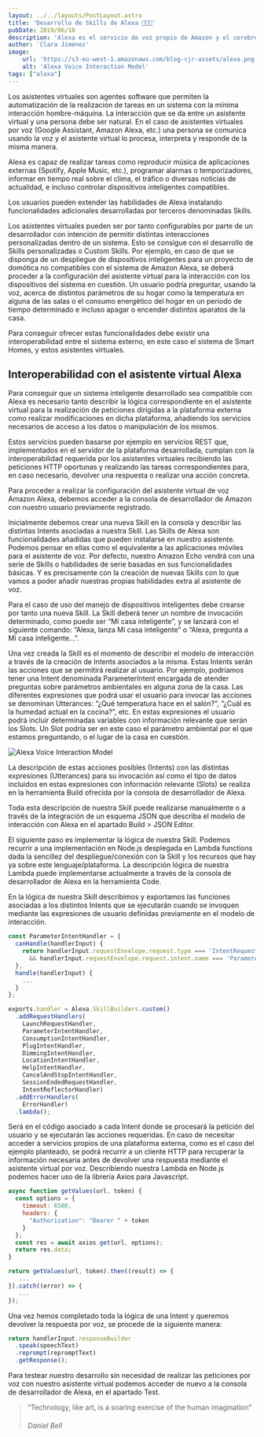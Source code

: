 ```yaml
---
layout: ../../layouts/PostLayout.astro
title: 'Desarrollo de Skills de Alexa 👩🏻‍💻‍'
pubDate: 2019/06/10
description: 'Alexa es el servicio de voz propio de Amazon y el cerebro que se encuentra detrás de los altavoces inteligentes Amazon Echo'
author: 'Clara Jiménez'
image:
    url: 'https://s3-eu-west-1.amazonaws.com/blog-cjr-assets/alexa.png' 
    alt: 'Alexa Voice Interaction Model'
tags: ["alexa"]
---
```

Los asistentes virtuales son agentes software que permiten la automatización de la realización de tareas en un sistema con la mínima interacción hombre-máquina. La interacción que se da entre un asistente virtual y una persona debe ser natural. En el caso de asistentes virtuales por voz (Google Assistant, Amazon Alexa, etc.) una persona se comunica usando la voz y el asistente virtual lo procesa, interpreta y responde de la misma manera.

Alexa es capaz de realizar tareas como reproducir música de aplicaciones externas (Spotify, Apple Music, etc.), programar alarmas o temporizadores, informar en tiempo real sobre el clima, el tráfico o diversas noticias de actualidad, e incluso controlar dispositivos inteligentes compatibles.

Los usuarios pueden extender las habilidades de Alexa instalando funcionalidades adicionales desarrolladas por terceros denominadas Skills.

Los asistentes virtuales pueden ser por tanto configurables por parte de un desarrollador con intención de permitir distintas interacciones personalizadas dentro de un sistema. Esto se consigue con el desarrollo de Skills personalizadas o Custom Skills. Por ejemplo, en caso de que se disponga de un despliegue de dispositivos inteligentes para un proyecto de domótica no compatibles con el sistema de Amazon Alexa, se deberá proceder a la configuración del asistente virtual para la interacción con los dispositivos del sistema en cuestión. Un usuario podría preguntar, usando la voz, acerca de distintos parámetros de su hogar como la temperatura en alguna de las salas o el consumo energético del hogar en un periodo de tiempo determinado e incluso apagar o encender distintos aparatos de la casa.

Para conseguir ofrecer estas funcionalidades debe existir una interoperabilidad entre el sistema externo, en este caso el sistema de Smart Homes, y estos asistentes virtuales.

Interoperabilidad con el asistente virtual Alexa
------------------------------------------------

Para conseguir que un sistema inteligente desarrollado sea compatible con Alexa es necesario tanto describir la lógica correspondiente en el asistente virtual para la realización de peticiones dirigidas a la plataforma externa como realizar modificaciones en dicha plataforma, añadiendo los servicios necesarios de acceso a los datos o manipulación de los mismos.

Estos servicios pueden basarse por ejemplo en servicios REST que, implementados en el servidor de la plataforma desarrollada, cumplan con la interoperabilidad requerida por los asistentes virtuales recibiendo las peticiones HTTP oportunas y realizando las tareas correspondientes para, en caso necesario, devolver una respuesta o realizar una acción concreta.

Para proceder a realizar la configuración del asistente virtual de voz Amazon Alexa, debemos acceder a la consola de desarrollador de Amazon con nuestro usuario previamente registrado.

Inicialmente debemos crear una nueva Skill en la consola y describir las distintas Intents asociadas a nuestra Skill. Las Skills de Alexa son funcionalidades añadidas que pueden instalarse en nuestro asistente. Podemos pensar en ellas como el equivalente a las aplicaciones móviles para el asistente de voz. Por defecto, nuestro Amazon Echo vendrá con una serie de Skills o habilidades de serie basadas en sus funcionalidades básicas. Y es precisamente con la creación de nuevas Skills con lo que vamos a poder añadir nuestras propias habilidades extra al asistente de voz.

Para el caso de uso del manejo de dispositivos inteligentes debe crearse por tanto una nueva Skill. La Skill deberá tener un nombre de invocación determinado, como puede ser “Mi casa inteligente”, y se lanzará con el siguiente comando: “Alexa, lanza Mi casa inteligente” o “Alexa, pregunta a Mi casa inteligente…”.

Una vez creada la Skill es el momento de describir el modelo de interacción a través de la creación de Intents asociados a la misma. Estas Intents serán las acciones que se permitirá realizar al usuario. Por ejemplo, podríamos tener una Intent denominada ParameterIntent encargada de atender preguntas sobre parámetros ambientales en alguna zona de la casa. Las diferentes expresiones que podrá usar el usuario para invocar las acciones se denominan Utterances: “¿Qué temperatura hace en el salón?”, “¿Cuál es la humedad actual en la cocina?”, etc. En estas expresiones el usuario podrá incluir determinadas variables con información relevante que serán los Slots. Un Slot podría ser en este caso el parámetro ambiental por el que estamos preguntando, o el lugar de la casa en cuestión.

![Alexa Voice Interaction Model](https://s3-eu-west-1.amazonaws.com/blog-cjr-assets/alexa.png)

La descripción de estas acciones posibles (Intents) con las distintas expresiones (Utterances) para su invocación así como el tipo de datos incluidos en estas expresiones con información relevante (Slots) se realiza en la herramienta Build ofrecida por la consola de desarrollador de Alexa.

Toda esta descripción de nuestra Skill puede realizarse manualmente o a través de la integración de un esquema JSON que describa el modelo de interacción con Alexa en el apartado Build > JSON Editor.

El siguiente paso es implementar la lógica de nuestra Skill. Podemos recurrir a una implementación en Node.js desplegada en Lambda functions dada la sencillez del despliegue/conexión con la Skill y los recursos que hay ya sobre este lenguaje/plataforma. La descripción lógica de nuestra Lambda puede implementarse actualmente a través de la consola de desarrollador de Alexa en la herramienta Code.

En la lógica de nuestra Skill describimos y exportamos las funciones asociadas a los distintos Intents que se ejecutarán cuando se invoquen mediante las expresiones de usuario definidas previamente en el modelo de interacción.

```javascript
const ParameterIntentHandler = {
  canHandle(handlerInput) {
    return handlerInput.requestEnvelope.request.type === 'IntentRequest'
      && handlerInput.requestEnvelope.request.intent.name === 'ParameterIntent';
  },
  handle(handlerInput) {
    ...
  }
};
```

```javascript
exports.handler = Alexa.SkillBuilders.custom()
  .addRequestHandlers(
    LaunchRequestHandler,
    ParameterIntentHandler,
    ConsumptionIntentHandler,
    PlugIntentHandler,
    DimmingIntentHandler,
    LocationIntentHandler,
    HelpIntentHandler,
    CancelAndStopIntentHandler,
    SessionEndedRequestHandler,
    IntentReflectorHandler)
  .addErrorHandlers(
    ErrorHandler)
  .lambda();
```

Será en el código asociado a cada Intent donde se procesará la petición del usuario y se ejecutarán las acciones requeridas. En caso de necesitar acceder a servicios propios de una plataforma externa, como es el caso del ejemplo planteado, se podrá recurrir a un cliente HTTP para recuperar la información necesaria antes de devolver una respuesta mediante el asistente virtual por voz. Describiendo nuestra Lambda en Node.js podemos hacer uso de la librería Axios para Javascript.

```javascript
async function getValues(url, token) {
  const options = {
    timeout: 6500,
    headers: {
      "Authorization": "Bearer " + token
    }
  };
  const res = await axios.get(url, options);
  return res.data;
}
```

```javascript
return getValues(url, token).then((result) => {
   ...
}).catch((error) => {
   ...
});
```

Una vez hemos completado toda la lógica de una Intent y queremos devolver la respuesta por voz, se procede de la siguiente manera:

```javascript
return handlerInput.responseBuilder
  .speak(speechText)
  .reprompt(repromptText)
  .getResponse();
```

Para testear nuestro desarrollo sin necesidad de realizar las peticiones por voz con nuestro asistente virtual podemos acceder de nuevo a la consola de desarrollador de Alexa, en el apartado Test.

> “Technology, like art, is a soaring exercise of the human imagination”
>
> ###### Daniel Bell